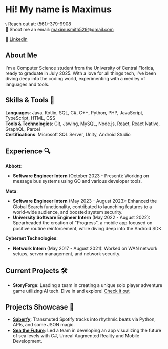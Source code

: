 # Hi! My name is Maximus

📞 Reach out at: (561)-379-9908  
📧 Shoot me an email: [maximusmith529@gmail.com](mailto:maximusmith529@gmail.com)  

🔗 [LinkedIn](https://www.linkedin.com/in/maximusmith)  

## About Me
I'm a Computer Science student from the University of Central Florida, ready to graduate in July 2025. With a love for all things tech, I've been diving deep into the coding world, experimenting with a medley of languages and tools.

## Skills & Tools 🚀
**Languages**: Java, Kotlin, SQL, C#, C++, Python, PHP, JavaScript, TypeScript, HTML, CSS  
**Tools & Technologies**: Git, Jswing, MySQL, Node.js, React, React Native, GraphQL, Parcel  
**Certifications**: Microsoft SQL Server, Unity, Android Studio  

## Experience 🔍
**Abbott**:
- **Software Engineer Intern** (October 2023 - Present): Working on message bus systems using GO and various developer tools.

**Meta**:  
- **Software Engineer Intern** (May 2023 - August 2023): Enhanced the Global Search functionality, contributed to launching features to a world-wide audience, and boosted system security.  
- **University Software Engineer Intern** (May 2022 - August 2022): Spearheaded the creation of "Progress", a mobile app focused on positive routine reinforcement, while diving deep into the Android SDK.

**Cybernet Technologies**:  
- **Network Intern** (May 2017 - August 2021): Worked on WAN network setups, server management, and network security.

## Current Projects 🛠️
- **StoryForge**: Leading a team in creating a unique solo player adventure game utilizing AI tech. Dive in and explore! [Check it out](https://devpost.com/software/storyforge)

## Projects Showcase 🌟
- **[Saberfy](https://github.com/maximusmith529/Saberfy)**: Transmuted Spotify tracks into rhythmic beats via Python, APIs, and some JSON magic.  
- **[Sea the Future](https://github.com/maximusmith529/Sea-the-Future)**: Led a team in developing an app visualizing the future of sea levels with C#, Unreal Augmented Reality and Mobile Development.

<!---
maximusmith529/maximusmith529 is a ✨ special ✨ repository because its `README.md` (this file) appears on your GitHub profile.
You can click the Preview link to take a look at your changes.
--->
